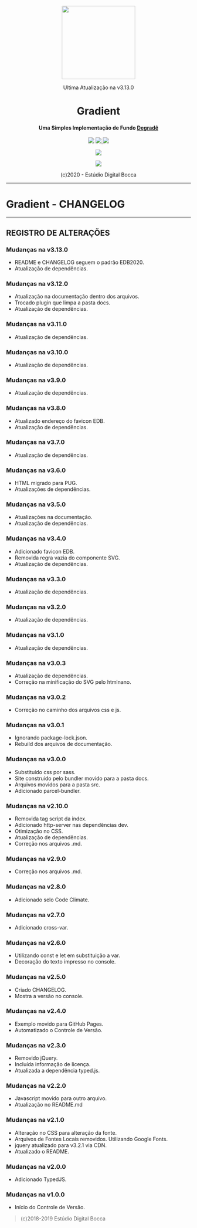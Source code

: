 <p align="center">
  <img src="https://estudiodigitalbocca.com.br/edb-logo.svg" width="200px">
  <p align="center">Ultima Atualização na v3.13.0</p>
  <h1 align="center">Gradient</h1>
  <h4 align="center">
    Uma Simples Implementação de Fundo 
    <a href="https://pt.wikipedia.org/wiki/Degrad%C3%AA">Degradê</a>
  </h4>
  <p align="center">
    <img src="https://badgen.net/badge/version/v3.13.0/orange">
    <a href="https://codeclimate.com/github/digitalbocca/Gradient/maintainability">
      <img src="https://api.codeclimate.com/v1/badges/5cf26d23900dfd1dc8a6/maintainability"> 
    </a>
    <a href="https://standardjs.com/">
      <img src="https://img.shields.io/badge/code%20style-standard-brightgreen.svg"> 
    </a>
    <p align="center">
      <a href="https://github.com/standard/standard">
        <img src="https://cdn.rawgit.com/standard/standard/master/badge.svg"> 
      </a>
    </p>
    <p align="center">
      <a href="http://forthebadge.com">
        <img src="https://forthebadge.com/images/badges/built-by-developers.svg"> 
      </a>
    </p>
  </p>
  <p align="center">(c)2020 - Estúdio Digital Bocca</p>
</p>

---

# Gradient - CHANGELOG

---

## REGISTRO DE ALTERAÇÕES

### Mudanças na v3.13.0

- README e CHANGELOG seguem o padrão EDB2020.
- Atualização de dependências.

### Mudanças na v3.12.0

- Atualização na documentação dentro dos arquivos.
- Trocado plugin que limpa a pasta docs.
- Atualização de dependências.

### Mudanças na v3.11.0

- Atualização de dependências.

### Mudanças na v3.10.0

- Atualização de dependências.

### Mudanças na v3.9.0

- Atualização de dependências.

### Mudanças na v3.8.0

- Atualizado endereço do favicon EDB.
- Atualização de dependências.

### Mudanças na v3.7.0

- Atualização de dependências.

### Mudanças na v3.6.0

- HTML migrado para PUG.
- Atualizações de dependências.

### Mudanças na v3.5.0

- Atualizações na documentação.
- Atualização de dependências.

### Mudanças na v3.4.0

- Adicionado favicon EDB.
- Removida regra vazia do componente SVG.
- Atualização de dependências.

### Mudanças na v3.3.0

- Atualização de dependências.

### Mudanças na v3.2.0

- Atualização de dependências.

### Mudanças na v3.1.0

- Atualização de dependências.

### Mudanças na v3.0.3

- Atualização de dependências.
- Correção na minificação do SVG pelo htmlnano.

### Mudanças na v3.0.2

- Correção no caminho dos arquivos css e js.

### Mudanças na v3.0.1

- Ignorando package-lock.json.
- Rebuild dos arquivos de documentação.

### Mudanças na v3.0.0

- Substituído css por sass.
- Site construido pelo bundler movido para a pasta docs.
- Arquivos movidos para a pasta src.
- Adicionado parcel-bundler.

### Mudanças na v2.10.0

- Removida tag script da index.
- Adicionado http-server nas dependências dev.
- Otimização no CSS.
- Atualização de dependências.
- Correção nos arquivos .md.

### Mudanças na v2.9.0

- Correção nos arquivos .md.

### Mudanças na v2.8.0

- Adicionado selo Code Climate.

### Mudanças na v2.7.0

- Adicionado cross-var.

### Mudanças na v2.6.0

- Utilizando const e let em substituição a var.
- Decoração do texto impresso no console.

### Mudanças na v2.5.0

- Criado CHANGELOG.
- Mostra a versão no console.

### Mudanças na v2.4.0

- Exemplo movido para GitHub Pages.
- Automatizado o Controle de Versão.

### Mudanças na v2.3.0

- Removido jQuery.
- Incluída informação de licença.
- Atualizada a dependência typed.js.

### Mudanças na v2.2.0

- Javascript movido para outro arquivo.
- Atualização no README.md

### Mudanças na v2.1.0

- Alteração no CSS para alteração da fonte.
- Arquivos de Fontes Locais removidos. Utilizando Google Fonts.
- jquery atualizado para v3.2.1 via CDN.
- Atualizado o README.

### Mudanças na v2.0.0

- Adicionado TypedJS.

### Mudanças na v1.0.0

- Início do Controle de Versão.

>(c)2018-2019 Estúdio Digital Bocca
